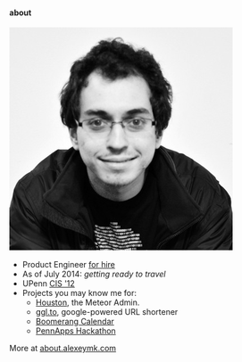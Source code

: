 #### about
<img class="footer-portrait" src="/images/alexey.jpg" />

- Product Engineer [for hire](http://calldownmule.com)
- As of July 2014: _getting ready to travel_
- UPenn [CIS '12](http://www.cis.upenn.edu/)
- Projects you may know me for:
  - [Houston](http://atmosphere.meteor.com/package/houston), the Meteor Admin.
  - [ggl.to](http://ggl.to), google-powered URL shortener
  - [Boomerang Calendar](http://baydin.com/blog/2013/07/new-to-boomerang-calendar-schedule-meetings-in-a-single-email/)
  - [PennApps Hackathon](http://pennapps.com)

More at [about.alexeymk.com](/about)
